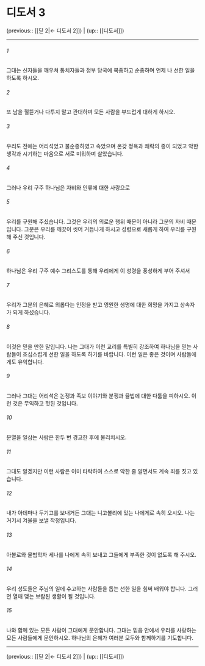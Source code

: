 # 디도서 3

(previous:: [[딛 2|← 디도서 2]]) | (up:: [[디도서]])

***




###### 1 

그대는 신자들을 깨우쳐 통치자들과 정부 당국에 복종하고 순종하며 언제 나 선한 일을 하도록 하시오. 



###### 2 

또 남을 헐뜯거나 다투지 말고 관대하며 모든 사람을 부드럽게 대하게 하시오. 



###### 3 

우리도 전에는 어리석었고 불순종하였고 속았으며 온갖 정욕과 쾌락의 종이 되었고 악한 생각과 시기하는 마음으로 서로 미워하며 살았습니다. 



###### 4 

그러나 우리 구주 하나님은 자비와 인류에 대한 사랑으로 



###### 5 

우리를 구원해 주셨습니다. 그것은 우리의 의로운 행위 때문이 아니라 그분의 자비 때문입니다. 그분은 우리를 깨끗이 씻어 거듭나게 하시고 성령으로 새롭게 하여 우리를 구원해 주신 것입니다. 



###### 6 

하나님은 우리 구주 예수 그리스도를 통해 우리에게 이 성령을 풍성하게 부어 주셔서 



###### 7 

우리가 그분의 은혜로 의롭다는 인정을 받고 영원한 생명에 대한 희망을 가지고 상속자가 되게 하셨습니다. 



###### 8 

이것은 믿을 만한 말입니다. 나는 그대가 이런 교리를 특별히 강조하여 하나님을 믿는 사람들이 조심스럽게 선한 일을 하도록 하기를 바랍니다. 이런 일은 좋은 것이며 사람들에게도 유익합니다. 



###### 9 

그러나 그대는 어리석은 논쟁과 족보 이야기와 분쟁과 율법에 대한 다툼을 피하시오. 이런 것은 무익하고 헛된 것입니다. 



###### 10 

분열을 일삼는 사람은 한두 번 경고한 후에 물리치시오. 



###### 11 

그대도 알겠지만 이런 사람은 이미 타락하여 스스로 악한 줄 알면서도 계속 죄를 짓고 있습니다. 



###### 12 

내가 아데마나 두기고를 보내거든 그대는 니고볼리에 있는 나에게로 속히 오시오. 나는 거기서 겨울을 보낼 작정입니다. 



###### 13 

아볼로와 율법학자 세나를 나에게 속히 보내고 그들에게 부족한 것이 없도록 해 주시오. 



###### 14 

우리 성도들은 주님의 일에 수고하는 사람들을 돕는 선한 일을 힘써 배워야 합니다. 그러면 열매 맺는 보람된 생활이 될 것입니다. 



###### 15 

나와 함께 있는 모든 사람이 그대에게 문안합니다. 그대는 믿음 안에서 우리를 사랑하는 모든 사람들에게 문안하시오. 하나님의 은혜가 여러분 모두와 함께하기를 기도합니다.

***

(previous:: [[딛 2|← 디도서 2]]) | (up:: [[디도서]])
